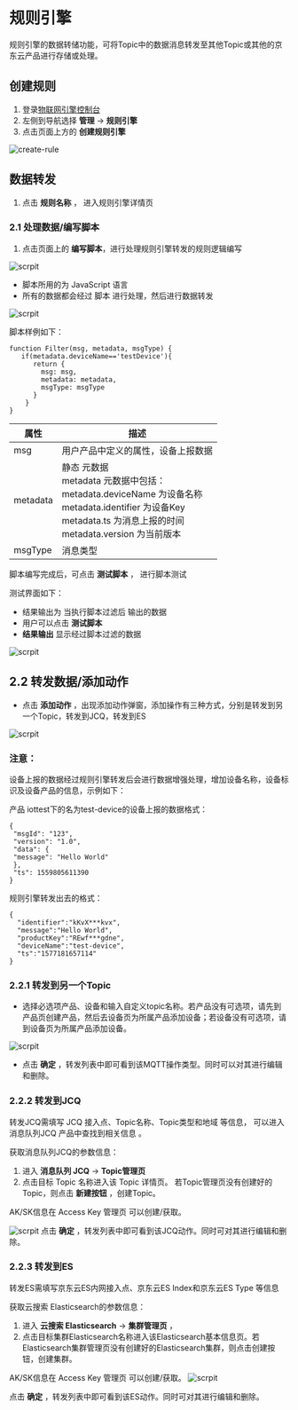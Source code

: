 # 规则引擎

规则引擎的数据转储功能，可将Topic中的数据消息转发至其他Topic或其他的京东云产品进行存储或处理。

## 创建规则

1. 登录[物联网引擎控制台](https://iot-console.jdcloud.com/core)
2. 左侧到导航选择 **管理** -> **规则引擎**
3. 点击页面上方的 **创建规则引擎**

![create-rule](../../../../../image/IoT/IoT-Engine/Create_Rule.png)

## 数据转发

1. 点击 **规则名称** ， 进入规则引擎详情页

### 2.1 处理数据/编写脚本

1. 点击页面上的 **编写脚本**，进行处理规则引擎转发的规则逻辑编写

![scrpit](../../../../../image/IoT/IoT-Engine/Script-ProcessData.png)

- 脚本所用的为 JavaScript 语言
- 所有的数据都会经过 脚本 进行处理，然后进行数据转发

![scrpit](../../../../../image/IoT/IoT-Engine/Rule-Script.png)

脚本样例如下：

```
function Filter(msg, metadata, msgType) {  		
   if(metadata.deviceName=='testDevice'){
      return { 							
        msg: msg,
        metadata: metadata,
        msgType: msgType
      }
    }
}									

```

| 属性 | 描述|
| ----- | ----- |
|msg| 用户产品中定义的属性，设备上报数据|
|metadata| 静态 元数据<br>metadata 元数据中包括：<br> metadata.deviceName 为设备名称 <br> metadata.identifier 为设备Key <br> metadata.ts 为消息上报的时间  <br> metadata.version 为当前版本 |
|msgType|消息类型 |

脚本编写完成后，可点击 **测试脚本** ， 进行脚本测试

测试界面如下：

- 结果输出为 当执行脚本过滤后 输出的数据
- 用户可以点击 **测试脚本**
- **结果输出** 显示经过脚本过滤的数据

![scrpit](../../../../../image/IoT/IoT-Engine/Script-Testing.png)

## 2.2 转发数据/添加动作

- 点击 **添加动作** ，出现添加动作弹窗，添加操作有三种方式，分别是转发到另一个Topic，转发到JCQ，转发到ES

![scrpit](../../../../../image/IoT/IoT-Engine/Add-Action.png)

### 注意：

设备上报的数据经过规则引擎转发后会进行数据增强处理，增加设备名称，设备标识及设备产品的信息，示例如下：

 产品 iottest下的名为test-device的设备上报的数据格式：

```
{
 "msgId": "123",
 "version": "1.0",
 "data": {
 "message": "Hello World"
 },
 "ts": 1559805611390
}
```

规则引擎转发出去的格式：

```
{
  "identifier":"kKvX***kvx",
  "message":"Hello World",
  "productKey":"REwf***gdne",
  "deviceName":"test-device",
  "ts":"1577181657114"
} 
```

### 2.2.1 转发到另一个Topic

- 选择必选项产品、设备和输入自定义topic名称。若产品没有可选项，请先到产品页创建产品，然后去设备页为所属产品添加设备；若设备没有可选项，请到设备页为所属产品添加设备。

![scrpit](../../../../../image/IoT/IoT-Engine/Add-Action-FW-Topic.png)

- 点击 **确定** ，转发列表中即可看到该MQTT操作类型。同时可以对其进行编辑和删除。

### 2.2.2 转发到JCQ

转发JCQ需填写 JCQ 接入点、Topic名称、Topic类型和地域 等信息， 可以进入 消息队列JCQ 产品中查找到相关信息 。

获取消息队列JCQ的参数信息：
1. 进入 **消息队列 JCQ** -> **Topic管理页**
2. 点击目标 Topic 名称进入该 Topic 详情页。 若Topic管理页没有创建好的Topic，则点击 **新建按钮** ，创建Topic。

AK/SK信息在 Access Key 管理页 可以创建/获取。

![scrpit](../../../../../image/IoT/IoT-Engine/Add-Action-FW-JCQ.png)
点击 **确定** ，转发列表中即可看到该JCQ动作。同时可对其进行编辑和删除。


### 2.2.3 转发到ES

转发ES需填写京东云ES内网接入点、京东云ES Index和京东云ES Type 等信息

获取云搜索 Elasticsearch的参数信息：
1. 进入 **云搜索 Elasticsearch** -> **集群管理页** ，
2. 点击目标集群Elasticsearch名称进入该Elasticsearch基本信息页。若Elasticsearch集群管理页没有创建好的Elasticsearch集群，则点击创建按钮，创建集群。

AK/SK信息在 Access Key 管理页 可以创建/获取。
![scrpit](../../../../../image/IoT/IoT-Engine/Add-Action-FW-ES.png)

点击 **确定** ，转发列表中即可看到该ES动作。同时可对其进行编辑和删除。

